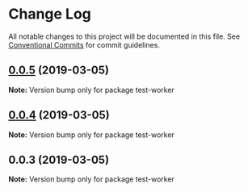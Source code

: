 # Change Log

All notable changes to this project will be documented in this file.
See [Conventional Commits](https://conventionalcommits.org) for commit guidelines.

## [0.0.5](https://github.com/shopback/rate-and-tier-service/src/packages/global/compare/test-worker@0.0.4...test-worker@0.0.5) (2019-03-05)

**Note:** Version bump only for package test-worker





## [0.0.4](https://github.com/shopback/rate-and-tier-service/src/packages/global/compare/test-worker@0.0.3...test-worker@0.0.4) (2019-03-05)

**Note:** Version bump only for package test-worker





## 0.0.3 (2019-03-05)

**Note:** Version bump only for package test-worker
